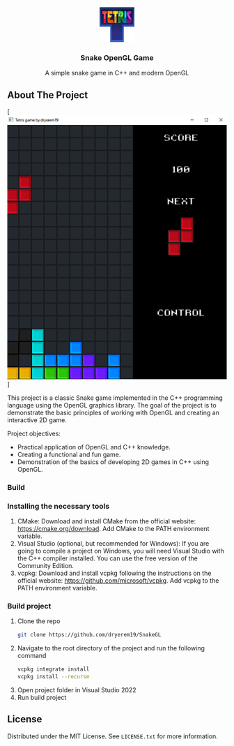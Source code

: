 <!-- PROJECT LOGO -->
<div align="center">
  <a href="https://github.com/othneildrew/Best-README-Template">
    <img src="images/logo.png" alt="Logo" width="80" height="80">
  </a>

  <h3 align="center">Snake OpenGL Game</h3>

  <p align="center">
    A simple snake game in C++ and modern OpenGL
  </p>
</div>

<!-- ABOUT THE PROJECT -->
## About The Project

[![Product Name Screen Shot][product-screenshot]]

This project is a classic Snake game implemented in the C++ programming language using the OpenGL graphics library. The goal of the project is to demonstrate the basic principles of working with OpenGL and creating an interactive 2D game.

Project objectives:

* Practical application of OpenGL and C++ knowledge.
* Creating a functional and fun game.
* Demonstration of the basics of developing 2D games in C++ using OpenGL.

### Build

### Installing the necessary tools 
1. CMake: Download and install CMake from the official website: https://cmake.org/download. Add CMake to the PATH environment variable.
2. Visual Studio (optional, but recommended for Windows): If you are going to compile a project on Windows, you will need Visual Studio with the C++ compiler installed. You can use the free version of the Community Edition.
3. vcpkg: Download and install vcpkg following the instructions on the official website: https://github.com/microsoft/vcpkg. Add vcpkg to the PATH environment variable.

### Build project
1. Clone the repo
   ```sh
   git clone https://github.com/dryerem19/SnakeGL
   ```
2. Navigate to the root directory of the project and run the following command
   ```sh
   vcpkg integrate install
   vcpkg install --recurse
   ```
4. Open project folder in Visual Studio 2022
5. Run build project

<!-- LICENSE -->
## License

Distributed under the MIT License. See `LICENSE.txt` for more information.

<!-- MARKDOWN LINKS & IMAGES -->
<!-- https://www.markdownguide.org/basic-syntax/#reference-style-links -->
[product-screenshot]: images/screenshot.png
